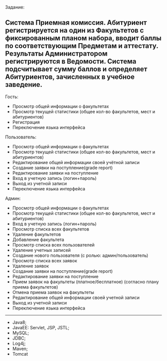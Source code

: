 Задание:

Система Приемная комиссия. 
Абитуриент регистрируется на один из Факультетов с фиксированным планом набора, вводит баллы по 
соответствующим Предметам и аттестату. Результаты Администратором регистрируются в Ведомости. 
Система подсчитывает сумму баллов и определяет Абитуриентов, зачисленных в учебное заведение.
----

Гость:
- Просмотр общей информации о факультетах
- Просмотр текущей статистики (общее кол-во факультетов, мест и абитуриентов)
- Регистрация
- Переключение языка интерфейса

Пользователь:
- Просмотр общей информации о факультетах
- Просмотр текущей статистики (общее кол-во факультетов, мест и абитуриентов)
- Редактирование общей информации своей учётной записи
- Создание заявки на поступление(grade report)
- Редактирование заявки на поступление
- Вход в учетную запись (логин+пароль)
- Выход из учетной записи 
- Переключение языка интерфейса

Админ:
- Просмотр общей информации о факультетах
- Просмотр текущей статистики (общее кол-во факультетов, мест и абитуриентов)
- Вход в учетную запись (логин+пароль)
- Просмотр списка всех факультетов
- Удаление факультетов
- Добавление факультета
- Просмотр списка всех пользователей
- Удаление учетных записей
- Создание нового пользователя (с ролью: админ/пользователь)
- Просмотр списка всех заявок
- Удаление заявок
- Создание заявки на поступление(grade report)
- Редактирование заявки на поступление
- Прием заявок на факультеты (платное/бесплатное) (согласно плану приема факультетов)
- Отмена приема заявок на факультеты
- Редактирование общей информации своей учетной записи
- Выход из учетной записи
- Переключение языка интерфейса

----
- Java8; 
- JavaEE: Servlet, JSP, JSTL; 
- MySQL;
- JDBC;
- Log4j;
- Maven;
- Tomcat

